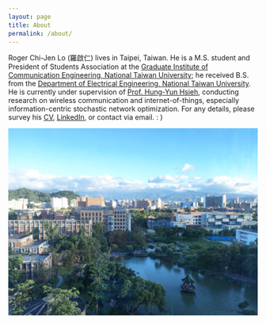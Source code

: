 ```yaml
---
layout: page
title: About
permalink: /about/
---
```


Roger Chi-Jen Lo (羅啟仁) lives in Taipei, Taiwan. He is a M.S. student and President of Students Association at the [Graduate Institute of Communication Engineering, National Taiwan University]; he received B.S. from the [Department of Electrical Engineering, National Taiwan University]. He is currently under supervision of [Prof. Hung-Yun Hsieh], conducting research on wireless communication and internet-of-things, especially information-centric stochastic network optimization. For any details, please survey his [CV], [LinkedIn], or contact via email. : )

![NTU](/assets/NTU.jpg)

[Graduate Institute of Communication Engineering, National Taiwan University]: https://comm.ntu.edu.tw
[Department of Electrical Engineering, National Taiwan University]: https://web.ee.ntu.edu.tw
[Prof. Hung-Yun Hsieh]: https://www.ee.ntu.edu.tw/profile1.php?teacher_id=942014
[CV]: https://tonic.ee.ntu.edu.tw/depot/rogerlo47/CHI-JEN%20LO%20CV_2.pdf
[LinkedIn]: https://www.linkedin.com/in/rogerlo47/
